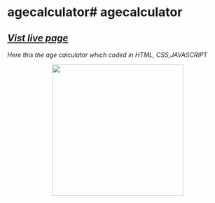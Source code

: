 # agecalculator# agecalculator
## *[Vist live page](https://ravisingh9302.github.io/agecalculator/)*

*Here this the age calculator which coded in HTML, CSS,JAVASCRIPT*

<p align="center" ><img src="https://repository-images.githubusercontent.com/585140150/d9ae6a7b-36a7-4ddf-8bfb-a9ace0ea22b6" alt="" height="300px"></p>
